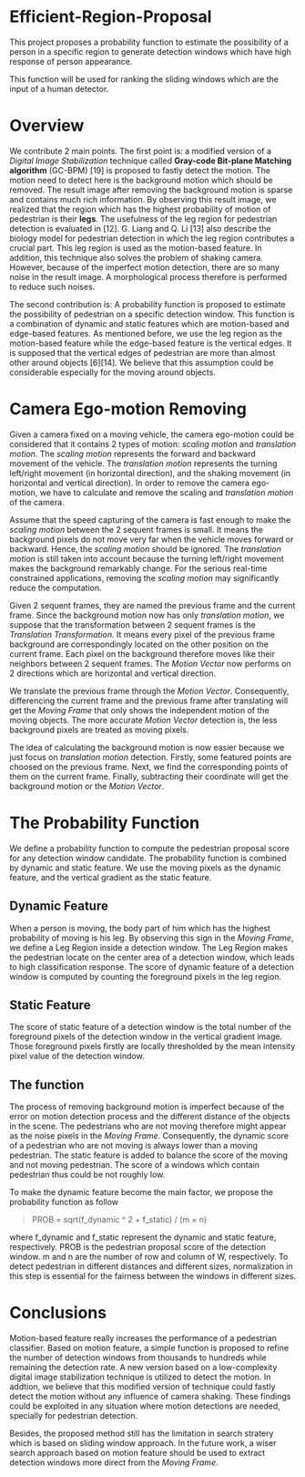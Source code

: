 # Efficient-Region-Proposal

This project proposes a probability function to estimate the possibility of a person in a specific region to generate detection windows which have high response of person appearance.

This function will be used for ranking the sliding windows which are the input of a human detector.

# Overview

We contribute 2 main points. The first point is: a modified version of a *Digital Image Stabilization* technique called **Gray-code Bit-plane Matching algorithm** (GC-BPM) [19] is proposed to fastly detect the motion. The motion need to detect here is the background motion which should be removed. The result image after removing the background motion is sparse and contains much rich information. By observing this result image, we realized that the region which has the highest probability of motion of pedestrian is their **legs**. The usefulness of the leg region for pedestrian detection is evaluated in [12]. G. Liang and Q. Li [13] also describe the biology model for pedestrian detection in which the leg region contributes a crucial part. This leg region is used as the motion-based feature. In addition, this technique also solves the problem of shaking camera. However, because of the imperfect motion detection, there are so many noise in the result image. A morphological process therefore is performed to reduce such noises.

The second contribution is: A probability function is proposed to estimate the possibility of pedestrian on a specific detection window. This function is a combination of dynamic and static features which are motion-based and edge-based features. As mentioned before, we use the leg region as the motion-based feature while the edge-based feature is the vertical edges. It is supposed that the vertical edges of pedestrian are more than almost other around objects [6][14]. We believe that this assumption could be considerable especially for the moving around objects.

# Camera Ego-motion Removing

Given a camera fixed on a moving vehicle, the camera ego-motion could be considered that it contains 2 types of motion: *scaling motion* and *translation motion*. The *scaling motion* represents the forward and backward movement of the vehicle. The *translation motion* represents the turning left/right movement (in horizontal direction), and the shaking movement (in horizontal and vertical direction). In order to remove the camera ego-motion, we have to calculate and remove the scaling and *translation motion* of the camera.

Assume that the speed capturing of the camera is fast enough to make the *scaling motion* between the 2 sequent frames is small. It means the background pixels do not move very far when the vehicle moves forward or backward. Hence, the *scaling motion* should be ignored. The *translation motion* is still taken into account because the turning left/right movement makes the background remarkably change. For the serious real-time constrained applications, removing the *scaling motion* may significantly reduce the computation.

Given 2 sequent frames, they are named the previous frame and the current frame. Since the background motion now has only *translation motion*, we suppose that the transformation between 2 sequent frames is the *Translation Transformation*. It means every pixel of the previous frame background are correspondingly located on the other position on the current frame. Each pixel on the background therefore moves like their neighbors between 2 sequent frames. The *Motion Vector* now performs on 2 directions which are horizontal and vertical direction.

We translate the previous frame through the *Motion Vector*. Consequently, differencing the current frame and the previous frame after translating will get the *Moving Frame* that only shows the independent motion of the moving objects. The more accurate *Motion Vector* detection is, the less background pixels are treated as moving pixels.

The idea of calculating the background motion is now easier because we just focus on *translation motion* detection. Firstly, some featured points are choosed on the previous frame. Next, we find the corresponding points of them on the current frame. Finally, subtracting their coordinate will get the background motion or the *Motion Vector*.

# The Probability Function

We define a probability function to compute the pedestrian proposal score for any detection window candidate. The probability function is combined by dynamic and static feature. We use the moving pixels as the dynamic feature, and the vertical gradient as the static feature.

## Dynamic Feature

When a person is moving, the body part of him which has the highest probability of moving is his leg. By observing this sign in the *Moving Frame*, we define a Leg Region inside a detection window. The Leg Region makes the pedestrian locate on the center area of a detection window, which leads to high classification response. The score of dynamic feature of a detection window is computed by counting the foreground pixels in the leg region.

## Static Feature

The score of static feature of a detection window is the total number of the foreground pixels of the detection window in the vertical gradient image. Those foreground pixels firstly are locally thresholded by the mean intensity pixel value of the detection window.

## The function

The process of removing background motion is imperfect because of the error on motion detection process and the different distance of the objects in the scene. The pedestrians who are not moving therefore might appear as the noise pixels in the *Moving Frame*. Consequently, the dynamic score of a pedestrian who are not moving is always lower than a moving pedestrian. The static feature is added to balance the score of the moving and not moving pedestrian. The score of a windows which contain pedestrian thus could be not roughly low.

To make the dynamic feature become the main factor, we propose the probability function as follow

> PROB = sqrt(f_dynamic ^ 2 + f_static) / (m × n)

where f_dynamic and f_static represent the dynamic and static feature, respectively. PROB is the pedestrian proposal score of the detection window. m and n are the number of row and column of W, respectively. To detect pedestrian in different distances and different sizes, normalization in this step is essential for the fairness between the windows in different sizes.

# Conclusions

Motion-based feature really increases the performance of a pedestrian classifier. Based on motion feature, a simple function is proposed to refine the number of detection windows from thousands to hundreds while remaining the detection rate. A new version based on a low-complexity digital image stabilization technique is utilized to detect the motion. In addtion, we believe that this modified version of technique could fastly detect the motion without any influence of camera shaking. These findings could be exploited in any situation where motion detections are needed, specially for pedestrian detection.

Besides, the proposed method still has the limitation in search stratery which is based on sliding window approach. In the future work, a wiser search approach based on motion feature should be used to extract detection windows more direct from the *Moving Frame*.
